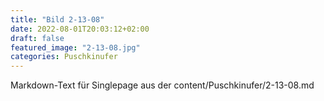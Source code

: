 ```yaml
---
title: "Bild 2-13-08"
date: 2022-08-01T20:03:12+02:00
draft: false
featured_image: "2-13-08.jpg"
categories: Puschkinufer
---
```



Markdown-Text für Singlepage aus der content/Puschkinufer/2-13-08.md